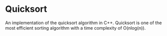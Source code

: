 # Quicksort
An implementation of the quicksort algorithm in C++. Quicksort is one of the most efficient sorting algorithm with a time complexity of O(nlog(n)).
